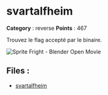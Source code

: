 # svartalfheim

**Category** : reverse
**Points** : 467

Trouvez le flag accepté par le binaire.

![Sprite Fright - Blender Open Movie](/files/1b4691774c6a1c24c324a263e028e68a/svartalfheim.jpg)

## Files : 
 - [svartalfheim](./svartalfheim)


